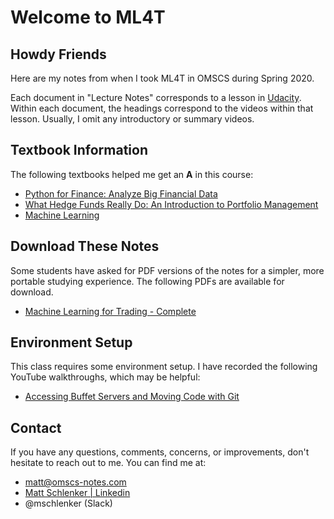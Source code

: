# Welcome to ML4T

## Howdy Friends

Here are my notes from when I took ML4T in OMSCS during Spring 2020.

Each document in "Lecture Notes" corresponds to a lesson in [Udacity](https://classroom.udacity.com/courses/ud501). Within each document, the headings correspond to the videos within that lesson. Usually, I omit any introductory or summary videos.

## Textbook Information

The following textbooks helped me get an **A** in this course:

- [Python for Finance: Analyze Big Financial Data](https://amzn.to/3gm1l0H)
- [What Hedge Funds Really Do: An Introduction to Portfolio Management](https://amzn.to/3cXFLgK)
- [Machine Learning](https://amzn.to/36sMbSv)

## Download These Notes

Some students have asked for PDF versions of the notes for a simpler, more portable
studying experience. The following PDFs are available for download.

- [Machine Learning for Trading - Complete](https://payhip.com/b/h5Pv 'The complete set of ML4T notes, including lecture notes and Udacity quizzes.')

## Environment Setup

This class requires some environment setup. I have recorded the following YouTube walkthroughs, which may be helpful:

- [Accessing Buffet Servers and Moving Code with Git](https://www.youtube.com/watch?v=PcAZ1qn4lGo)

## Contact

If you have any questions, comments, concerns, or improvements, don't hesitate to reach out to me. You can find me at:

- [matt@omscs-notes.com](mailto:matt@omscs-notes.com)
- [Matt Schlenker \| Linkedin](https://www.linkedin.com/in/matthew-schlenker/)
- @mschlenker \(Slack\)

